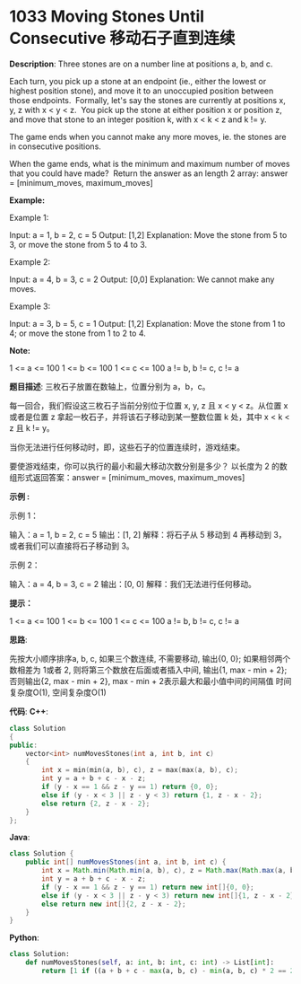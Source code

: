 # 1033 Moving Stones Until Consecutive 移动石子直到连续

__Description__:
Three stones are on a number line at positions a, b, and c.

Each turn, you pick up a stone at an endpoint (ie., either the lowest or highest position stone), and move it to an unoccupied position between those endpoints.  Formally, let's say the stones are currently at positions x, y, z with x < y < z.  You pick up the stone at either position x or position z, and move that stone to an integer position k, with x < k < z and k != y.

The game ends when you cannot make any more moves, ie. the stones are in consecutive positions.

When the game ends, what is the minimum and maximum number of moves that you could have made?  Return the answer as an length 2 array: answer = [minimum_moves, maximum_moves]

__Example:__

Example 1:

Input: a = 1, b = 2, c = 5
Output: [1,2]
Explanation: Move the stone from 5 to 3, or move the stone from 5 to 4 to 3.

Example 2:

Input: a = 4, b = 3, c = 2
Output: [0,0]
Explanation: We cannot make any moves.

Example 3:

Input: a = 3, b = 5, c = 1
Output: [1,2]
Explanation: Move the stone from 1 to 4; or move the stone from 1 to 2 to 4.

__Note:__

1 <= a <= 100
1 <= b <= 100
1 <= c <= 100
a != b, b != c, c != a

__题目描述__:
三枚石子放置在数轴上，位置分别为 a，b，c。

每一回合，我们假设这三枚石子当前分别位于位置 x, y, z 且 x < y < z。从位置 x 或者是位置 z 拿起一枚石子，并将该石子移动到某一整数位置 k 处，其中 x < k < z 且 k != y。

当你无法进行任何移动时，即，这些石子的位置连续时，游戏结束。

要使游戏结束，你可以执行的最小和最大移动次数分别是多少？ 以长度为 2 的数组形式返回答案：answer = [minimum_moves, maximum_moves]

__示例 :__

示例 1：

输入：a = 1, b = 2, c = 5
输出：[1, 2]
解释：将石子从 5 移动到 4 再移动到 3，或者我们可以直接将石子移动到 3。

示例 2：

输入：a = 4, b = 3, c = 2
输出：[0, 0]
解释：我们无法进行任何移动。

__提示：__

1 <= a <= 100
1 <= b <= 100
1 <= c <= 100
a != b, b != c, c != a

__思路__:

先按大小顺序排序a, b, c, 如果三个数连续, 不需要移动, 输出{0, 0}; 如果相邻两个数相差为 1或者 2, 则将第三个数放在后面或者插入中间, 输出{1, max - min + 2}; 否则输出{2, max - min + 2}, max - min + 2表示最大和最小值中间的间隔值
时间复杂度O(1), 空间复杂度O(1)

__代码__:
__C++__:

```C++
class Solution 
{
public:
    vector<int> numMovesStones(int a, int b, int c) 
    {
        int x = min(min(a, b), c), z = max(max(a, b), c);
        int y = a + b + c - x - z;
        if (y - x == 1 && z - y == 1) return {0, 0};
        else if (y - x < 3 || z - y < 3) return {1, z - x - 2};
        else return {2, z - x - 2};
    }
};
```

__Java__:

```Java
class Solution {
    public int[] numMovesStones(int a, int b, int c) {
        int x = Math.min(Math.min(a, b), c), z = Math.max(Math.max(a, b), c);
        int y = a + b + c - x - z;
        if (y - x == 1 && z - y == 1) return new int[]{0, 0};
        else if (y - x < 3 || z - y < 3) return new int[]{1, z - x - 2};
        else return new int[]{2, z - x - 2};
    }
}
```

__Python__:

```Python
class Solution:
    def numMovesStones(self, a: int, b: int, c: int) -> List[int]:
        return [1 if ((a + b + c - max(a, b, c) - min(a, b, c) * 2 == 2) or (2 * max(a, b, c) - a - b - c + min(a, b, c) == 2)) else (a + b + c - max(a, b, c) - min(a, b, c) * 2 != 1) + (2 * max(a, b, c) - a - b - c + min(a, b, c) != 1), max(a, b, c) - min(a, b, c) - 2]
```
